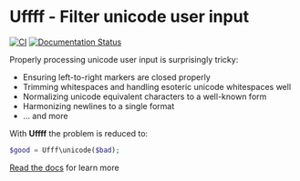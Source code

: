 # Uffff - Filter unicode user input
[![CI](https://github.com/lstrojny/uffff/actions/workflows/ci.yml/badge.svg)](https://github.com/lstrojny/uffff/actions/workflows/ci.yml) [![Documentation Status](https://readthedocs.org/projects/uffff/badge/?version=latest)](https://uffff.readthedocs.io/en/latest/?badge=latest)

Properly processing unicode user input is surprisingly tricky:

-   Ensuring left-to-right markers are closed properly
-   Trimming whitespaces and handling esoteric unicode whitespaces well
-   Normalizing unicode equivalent characters to a well-known form
-   Harmonizing newlines to a single format
-   … and more

With **Uffff** the problem is reduced to:

```php
$good = Ufff\unicode($bad);
```

[Read the docs](https://uffff.readthedocs.io/) for learn more